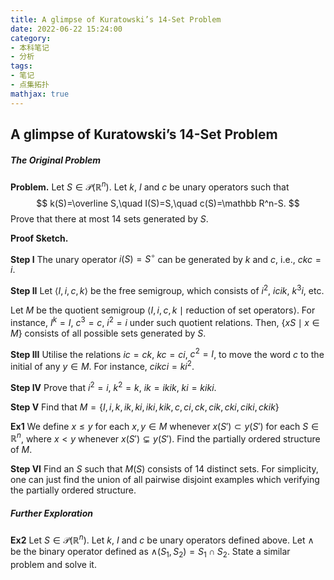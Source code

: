 ```yaml
---
title: A glimpse of Kuratowski’s 14-Set Problem
date: 2022-06-22 15:24:00
category: 
- 本科笔记
- 分析
tags: 
- 笔记
- 点集拓扑
mathjax: true
---
```


## A glimpse of Kuratowski’s 14-Set Problem

##### The Original Problem

**Problem.** Let $S\in\mathcal P(\mathbb R^n)$. Let $k$, $I$ and $c$ be unary operators such that
$$
k(S)=\overline S,\quad I(S)=S,\quad c(S)=\mathbb R^n-S.
$$
Prove that there at most $14$ sets generated by $S$. 

**Proof Sketch.**  

**Step I** The unary operator $i(S)=S^\circ$ can be generated by $k$ and $c$, i.e., $ckc=i$.

**Step II** Let $\left< I,i,c,k\right>$ be the free semigroup, which consists of $i^2$, $icik$, $k^3i$, etc. 

Let $M$ be the quotient semigroup $\left< I,i,c,k\mid \text{reduction of set operators}\right>$. For instance, $I^k=I$, $c^3=c$, $i^2=i$ under such quotient relations. Then, $\{xS\mid x\in M\}$ consists of all possible sets generated by $S$. 

**Step III** Utilise the relations $ic=ck$, $kc=ci$, $c^2=I$, to move the word $c$ to the initial of any $y\in M$. For instance, $cikci=ki^2$. 

**Step IV** Prove that $i^2=i$, $k^2=k$, $ik=ikik$, $ki=kiki$. 

**Step V** Find that $M=\{I,i,k,ik,ki,iki,kik,c,ci,ck,cik,cki,ciki,ckik\}$

**Ex1** We define $x\leq y$ for each $x,y\in M$ whenever $x(S')\subset y(S')$ for each $S\in\mathbb R^n$, where $x<y$ whenever $x(S')\subsetneq y(S')$. Find the partially ordered structure of $M$. 

**Step VI** Find an $S$ such that $M(S)$ consists of $14$ distinct sets. For simplicity, one can just find the union of all pairwise disjoint examples which verifying the partially ordered structure. 

##### Further Exploration

**Ex2** Let $S\in\mathcal P(\mathbb R^n)$. Let $k$, $I$ and $c$ be unary operators defined above. Let $\land$ be the binary operator defined as $\land(S_1,S_2)=S_1\cap S_2$. State a similar problem and solve it. 
